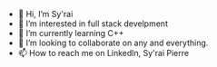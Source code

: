 - 👋 Hi, I’m Sy'rai 
- 👀 I’m interested in full stack develpment
- 🌱 I’m currently learning C++
- 💞️ I’m looking to collaborate on any and everything. 
- 📫 How to reach me on Linkedln, Sy'rai Pierre

<!---
Syrai4/Syrai4 is a ✨ special ✨ repository because its `README.md` (this file) appears on your GitHub profile.
You can click the Preview link to take a look at your changes.
--->
